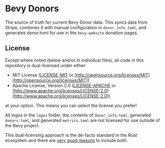 # Bevy Donors

The source of truth for current Bevy Donor data. This syncs data from Stripe, combines it with manual configuration in `donor_info.toml`, and generates donor.toml for use in the `bevy-website` donation pages.

## License

Except where noted (below and/or in individual files), all code in this repository is dual-licensed under either:

* MIT License ([LICENSE-MIT](LICENSE-MIT) or [http://opensource.org/licenses/MIT](http://opensource.org/licenses/MIT))
* Apache License, Version 2.0 ([LICENSE-APACHE](LICENSE-APACHE) or [http://www.apache.org/licenses/LICENSE-2.0](http://www.apache.org/licenses/LICENSE-2.0))

at your option.
This means you can select the license you prefer!

All logos in the `logos` folder, the contents of `donor_info.toml`, generated `donors.toml`, and generated `metrics.toml` are _not_ licensed for use outside of the Bevy project. 

This dual-licensing approach is the de-facto standard in the Rust ecosystem and there are [very good reasons](https://github.com/bevyengine/bevy/issues/2373) to include both.
